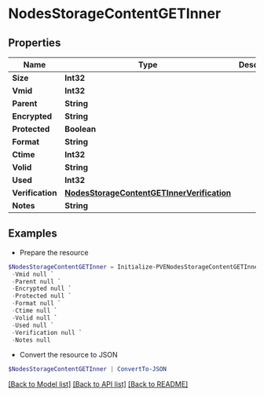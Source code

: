 # NodesStorageContentGETInner
## Properties

Name | Type | Description | Notes
------------ | ------------- | ------------- | -------------
**Size** | **Int32** |  | [optional] 
**Vmid** | **Int32** |  | [optional] 
**Parent** | **String** |  | [optional] 
**Encrypted** | **String** |  | [optional] 
**Protected** | **Boolean** |  | [optional] 
**Format** | **String** |  | [optional] 
**Ctime** | **Int32** |  | [optional] 
**Volid** | **String** |  | [optional] 
**Used** | **Int32** |  | [optional] 
**Verification** | [**NodesStorageContentGETInnerVerification**](NodesStorageContentGETInnerVerification.md) |  | [optional] 
**Notes** | **String** |  | [optional] 

## Examples

- Prepare the resource
```powershell
$NodesStorageContentGETInner = Initialize-PVENodesStorageContentGETInner  -Size null `
 -Vmid null `
 -Parent null `
 -Encrypted null `
 -Protected null `
 -Format null `
 -Ctime null `
 -Volid null `
 -Used null `
 -Verification null `
 -Notes null
```

- Convert the resource to JSON
```powershell
$NodesStorageContentGETInner | ConvertTo-JSON
```

[[Back to Model list]](../README.md#documentation-for-models) [[Back to API list]](../README.md#documentation-for-api-endpoints) [[Back to README]](../README.md)

